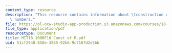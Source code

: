 ```yaml
---
content_type: resource
description: "This resource contains information about \tconstruction of the real\
  \ numbers."
file: https://ol-ocw-studio-app-production.s3.amazonaws.com/courses/18-100b-analysis-i-fall-2010/51cf2948850e386592b69c7167d2d5bb_MIT18_100BF10_Const_of_R.pdf
file_type: application/pdf
resourcetype: Document
title: MIT18_100BF10_Const_of_R.pdf
uid: 51cf2948-850e-3865-92b6-9c7167d2d5bb
---
```

